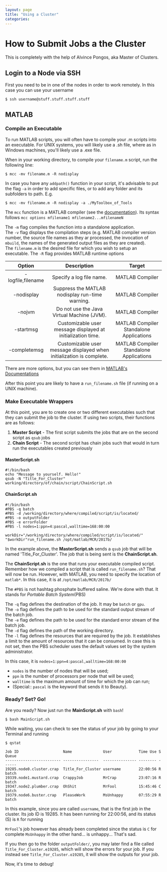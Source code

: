 ```yaml
---
layout: page
title: "Using a Cluster"
categories:
---
```


# How to Submit Jobs a the Cluster

This is completely with the help of Alvince Pongos, aka Master of Clusters.  

## Login to a Node via SSH
First you need to be in one of the nodes in order to work remotely. In this case you can use your username  

```
$ ssh username@stuff.stuff.stuff.stuff
```

## MATLAB
### Compile an Executable 
To run MATLAB scripts, you will often have to compile your .m scripts into an executable. For UNIX systems, you will likely use a .sh file, where as in Windows machines, you'll likely use a .exe file.   

When in your working directory, to compile your `filename.m` script, run the following line:  
```
$ mcc -mv filename.m -R nodisplay
```

In case you have any `addpath()` function in your script, it's advisable to put the flag `-a` in order to add specific files, or to add any folder and its subfolders to path. E.g. 
```
$ mcc -mv filename.m -R nodisplay -a ./MyToolbox_of_Tools
```

The `mcc` function is a MATLAB compiler (see the [documentation](https://www.mathworks.com/help/compiler/mcc.html)). Its syntax follows `mcc options mfilename1 mfilename2...mfilenameN`  

The `-m` flag compiles the function into a standalone application.   
The `-v` flag displays the compilation steps (e.g. MATLAB compiler version number, the source file names as they ar processed, the invocation of `mbuild`, the names of the generated output files as they are created).  
The `filename.m` is the desired file for which you wish to setup an executable.
The `-R` flag provides MATLAB runtime options  

| Option | Description | Target  |
| :----: |:-----------:| :------:|
| -logfile,filename	| Specify a log file name.                                    | MATLAB Compiler |
| -nodisplay            | Suppress the MATLAB nodisplay run-time warning.             | MATLAB Compiler |
| -nojvm                | Do not use the Java Virtual Machine (JVM).                  | MATLAB Compiler |
| -startmsg             | Customizable user message displayed at initialization time. | MATLAB Compiler Standalone Applications |
| -completemsg	        | Customizable user message displayed when initialization is complete. | MATLAB Compiler Standalone Applications |

There are more options, but you can see them in [MATLAB's Documentations](https://www.mathworks.com/help/compiler/mcc.html#butdlms-1)  

After this point you are likely to have a `run_filename.sh` file (if running on a UNIX machine).   

### Make Executable Wrappers

At this point, you are to create one or two different executables such that they can submit the job to the cluster. If using two scripts, their functions are as follows:  

1. **Master Script** - The first script submits the jobs that are on the second script as `qsub` jobs  
1. **Chain Script** - The second script has chain jobs such that would in turn run the executables created previously  

#### MasterScript.sh
```
#!/bin/bash
echo "Message to yourself. Hello!"
qsub -N "Title_For_Cluster" working/directory/of/chain/script/ChainScript.sh
```

#### ChainScript.sh
```
#!/bin/bash
#PBS -q batch
#PBS -d /working/directory/where/compiled/script/is/located/
#PBS -o outputFolder
#PBS -e errorFolder
#PBS -l nodes=1:ppn=4:pascal,walltime=168:00:00

workDir="/working/directory/where/compiled/script/is/located/"
"$workDir"run_filename.sh /opt/matlab/MCR/2017b/
```

In the example above, the **MasterScript.sh** sends a `qsub` job that will be named 'Title_For_Cluster'. The job that is being sent is the **ChainScript.sh**.  

The **ChainScript.sh** is the one that runs your executable compiled script. Remember how we compiled a script that is called `run_filename.sh`? That will now be run. However, with MATLAB, you need to specify the location of `matlab*`. In this case, it is at `/opt/matlab/MCR/2017b/`

The `#PBS` is not hashtag phosphate buffered saline. We're done with that. It stands for *Portable Batch System*(PBS)  

The `-q` flag defines the destination of the job. It may be `batch` or `gpu`.  
The `-o` flag defines the path to be used for the standard output stream of the batch job.  
The `-e` flag defines the path to be used for the standard error stream of the batch job.  
The `-d` flag defines the path of the working directory.  
The `-l` flag defines the resources that are required by the job. It establishes a limit to the amount of resources that it can be consumed. In case this is not set, then the PBS scheduler uses the default values set by the system administrator.  

In this case, it is `nodes=1:ppn=4:pascal,walltime=168:00:00`
* `nodes` is the number of nodes that will be used;
* `ppn` is the number of processors per node that will be used;
* `walltime` is the maximum amount of time for which the job can run;
* (Special:: `pascal` is the keyword that sends it to Beauty).


### Ready? Set? Go!

Are you ready? Now just run the **MainScript.sh** with `bash`!
```
$ bash MainScript.sh
```

While waiting, you can check to see the status of your job by going to your Terminal and running
```
$ qstat

Job ID                    Name              User            Time Use S Queue
------------------------- ----------------  --------------- -------- - -----
19285.node0.cluster.crap  Title_For_Cluster username        22:00:56 R batch          
19339.node1.mustard.crap  CrappyJob         MrCrap          23:07:16 R batch          
19347.node2.plumber.crap  OhShit            MrFool          15:45:46 C batch          
19379.node6.buster.crap   PleaseWork        MsUnhappy       07:55:29 R batch  
```

In this example, since you are called `username`, that is the first job in the cluster. Its job ID is 19285. It has been running for 22:00:56, and its status (S) is `R` for running

`MrFool`'s job however has already been completed since the status is `C` for complete
`MsUnhappy` in the other hand... is unhappy... That's sad. 

If you then go to the folder `outputFolder/`, you may later find a file called `Title_For_Cluster.e19285`, which will show the errors for your job. If you instead see `Title_For_Cluster.o19285`, it will show the outputs for your job. 

Now, it's time to debug!

